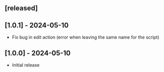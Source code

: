 ## [released]

## [1.0.1] - 2024-05-10

- Fix bug in edit action (error when leaving the same name for the script)

## [1.0.0] - 2024-05-10

- Initial release
